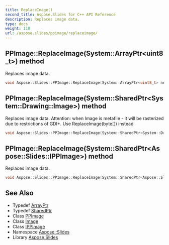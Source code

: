 ```yaml
---
title: ReplaceImage()
second_title: Aspose.Slides for C++ API Reference
description: Replaces image data.
type: docs
weight: 118
url: /aspose.slides/ppimage/replaceimage/
---
```

## PPImage::ReplaceImage(System::ArrayPtr\<uint8_t\>) method


Replaces image data.

```cpp
void Aspose::Slides::PPImage::ReplaceImage(System::ArrayPtr<uint8_t> newImageData) override
```

## PPImage::ReplaceImage(System::SharedPtr\<System::Drawing::Image\>) method


Replaces image data. Attention: when Image is metafile - it will be rasterized due to restrictions of GDI+. Use ReplaceImage(byte[]) instead

```cpp
void Aspose::Slides::PPImage::ReplaceImage(System::SharedPtr<System::Drawing::Image> newImage) override
```

## PPImage::ReplaceImage(System::SharedPtr\<Aspose::Slides::IPPImage\>) method


Replaces image data.

```cpp
void Aspose::Slides::PPImage::ReplaceImage(System::SharedPtr<Aspose::Slides::IPPImage> newImage) override
```

## See Also

* Typedef [ArrayPtr](../../../system/arrayptr/)
* Typedef [SharedPtr](../../../system/sharedptr/)
* Class [PPImage](../)
* Class [Image](../../../system.drawing/image/)
* Class [IPPImage](../../ippimage/)
* Namespace [Aspose::Slides](../../)
* Library [Aspose.Slides](../../../)